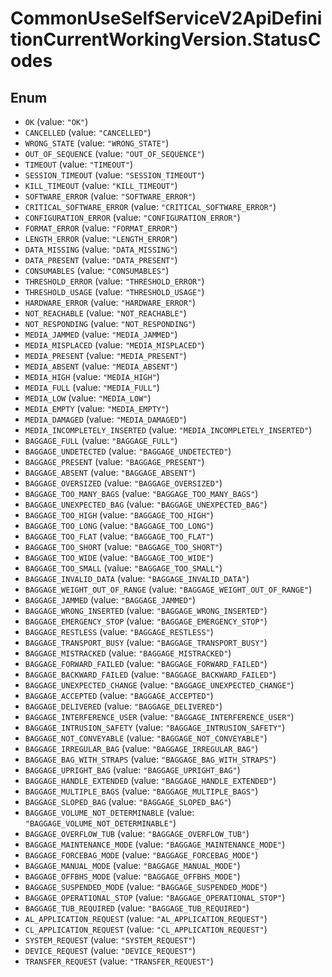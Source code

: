 # CommonUseSelfServiceV2ApiDefinitionCurrentWorkingVersion.StatusCodes

## Enum

* `OK` (value: `"OK"`)
* `CANCELLED` (value: `"CANCELLED"`)
* `WRONG_STATE` (value: `"WRONG_STATE"`)
* `OUT_OF_SEQUENCE` (value: `"OUT_OF_SEQUENCE"`)
* `TIMEOUT` (value: `"TIMEOUT"`)
* `SESSION_TIMEOUT` (value: `"SESSION_TIMEOUT"`)
* `KILL_TIMEOUT` (value: `"KILL_TIMEOUT"`)
* `SOFTWARE_ERROR` (value: `"SOFTWARE_ERROR"`)
* `CRITICAL_SOFTWARE_ERROR` (value: `"CRITICAL_SOFTWARE_ERROR"`)
* `CONFIGURATION_ERROR` (value: `"CONFIGURATION_ERROR"`)
* `FORMAT_ERROR` (value: `"FORMAT_ERROR"`)
* `LENGTH_ERROR` (value: `"LENGTH_ERROR"`)
* `DATA_MISSING` (value: `"DATA_MISSING"`)
* `DATA_PRESENT` (value: `"DATA_PRESENT"`)
* `CONSUMABLES` (value: `"CONSUMABLES"`)
* `THRESHOLD_ERROR` (value: `"THRESHOLD_ERROR"`)
* `THRESHOLD_USAGE` (value: `"THRESHOLD_USAGE"`)
* `HARDWARE_ERROR` (value: `"HARDWARE_ERROR"`)
* `NOT_REACHABLE` (value: `"NOT_REACHABLE"`)
* `NOT_RESPONDING` (value: `"NOT_RESPONDING"`)
* `MEDIA_JAMMED` (value: `"MEDIA_JAMMED"`)
* `MEDIA_MISPLACED` (value: `"MEDIA_MISPLACED"`)
* `MEDIA_PRESENT` (value: `"MEDIA_PRESENT"`)
* `MEDIA_ABSENT` (value: `"MEDIA_ABSENT"`)
* `MEDIA_HIGH` (value: `"MEDIA_HIGH"`)
* `MEDIA_FULL` (value: `"MEDIA_FULL"`)
* `MEDIA_LOW` (value: `"MEDIA_LOW"`)
* `MEDIA_EMPTY` (value: `"MEDIA_EMPTY"`)
* `MEDIA_DAMAGED` (value: `"MEDIA_DAMAGED"`)
* `MEDIA_INCOMPLETELY_INSERTED` (value: `"MEDIA_INCOMPLETELY_INSERTED"`)
* `BAGGAGE_FULL` (value: `"BAGGAGE_FULL"`)
* `BAGGAGE_UNDETECTED` (value: `"BAGGAGE_UNDETECTED"`)
* `BAGGAGE_PRESENT` (value: `"BAGGAGE_PRESENT"`)
* `BAGGAGE_ABSENT` (value: `"BAGGAGE_ABSENT"`)
* `BAGGAGE_OVERSIZED` (value: `"BAGGAGE_OVERSIZED"`)
* `BAGGAGE_TOO_MANY_BAGS` (value: `"BAGGAGE_TOO_MANY_BAGS"`)
* `BAGGAGE_UNEXPECTED_BAG` (value: `"BAGGAGE_UNEXPECTED_BAG"`)
* `BAGGAGE_TOO_HIGH` (value: `"BAGGAGE_TOO_HIGH"`)
* `BAGGAGE_TOO_LONG` (value: `"BAGGAGE_TOO_LONG"`)
* `BAGGAGE_TOO_FLAT` (value: `"BAGGAGE_TOO_FLAT"`)
* `BAGGAGE_TOO_SHORT` (value: `"BAGGAGE_TOO_SHORT"`)
* `BAGGAGE_TOO_WIDE` (value: `"BAGGAGE_TOO_WIDE"`)
* `BAGGAGE_TOO_SMALL` (value: `"BAGGAGE_TOO_SMALL"`)
* `BAGGAGE_INVALID_DATA` (value: `"BAGGAGE_INVALID_DATA"`)
* `BAGGAGE_WEIGHT_OUT_OF_RANGE` (value: `"BAGGAGE_WEIGHT_OUT_OF_RANGE"`)
* `BAGGAGE_JAMMED` (value: `"BAGGAGE_JAMMED"`)
* `BAGGAGE_WRONG_INSERTED` (value: `"BAGGAGE_WRONG_INSERTED"`)
* `BAGGAGE_EMERGENCY_STOP` (value: `"BAGGAGE_EMERGENCY_STOP"`)
* `BAGGAGE_RESTLESS` (value: `"BAGGAGE_RESTLESS"`)
* `BAGGAGE_TRANSPORT_BUSY` (value: `"BAGGAGE_TRANSPORT_BUSY"`)
* `BAGGAGE_MISTRACKED` (value: `"BAGGAGE_MISTRACKED"`)
* `BAGGAGE_FORWARD_FAILED` (value: `"BAGGAGE_FORWARD_FAILED"`)
* `BAGGAGE_BACKWARD_FAILED` (value: `"BAGGAGE_BACKWARD_FAILED"`)
* `BAGGAGE_UNEXPECTED_CHANGE` (value: `"BAGGAGE_UNEXPECTED_CHANGE"`)
* `BAGGAGE_ACCEPTED` (value: `"BAGGAGE_ACCEPTED"`)
* `BAGGAGE_DELIVERED` (value: `"BAGGAGE_DELIVERED"`)
* `BAGGAGE_INTERFERENCE_USER` (value: `"BAGGAGE_INTERFERENCE_USER"`)
* `BAGGAGE_INTRUSION_SAFETY` (value: `"BAGGAGE_INTRUSION_SAFETY"`)
* `BAGGAGE_NOT_CONVEYABLE` (value: `"BAGGAGE_NOT_CONVEYABLE"`)
* `BAGGAGE_IRREGULAR_BAG` (value: `"BAGGAGE_IRREGULAR_BAG"`)
* `BAGGAGE_BAG_WITH_STRAPS` (value: `"BAGGAGE_BAG_WITH_STRAPS"`)
* `BAGGAGE_UPRIGHT_BAG` (value: `"BAGGAGE_UPRIGHT_BAG"`)
* `BAGGAGE_HANDLE_EXTENDED` (value: `"BAGGAGE_HANDLE_EXTENDED"`)
* `BAGGAGE_MULTIPLE_BAGS` (value: `"BAGGAGE_MULTIPLE_BAGS"`)
* `BAGGAGE_SLOPED_BAG` (value: `"BAGGAGE_SLOPED_BAG"`)
* `BAGGAGE_VOLUME_NOT_DETERMINABLE` (value: `"BAGGAGE_VOLUME_NOT_DETERMINABLE"`)
* `BAGGAGE_OVERFLOW_TUB` (value: `"BAGGAGE_OVERFLOW_TUB"`)
* `BAGGAGE_MAINTENANCE_MODE` (value: `"BAGGAGE_MAINTENANCE_MODE"`)
* `BAGGAGE_FORCEBAG_MODE` (value: `"BAGGAGE_FORCEBAG_MODE"`)
* `BAGGAGE_MANUAL_MODE` (value: `"BAGGAGE_MANUAL_MODE"`)
* `BAGGAGE_OFFBHS_MODE` (value: `"BAGGAGE_OFFBHS_MODE"`)
* `BAGGAGE_SUSPENDED_MODE` (value: `"BAGGAGE_SUSPENDED_MODE"`)
* `BAGGAGE_OPERATIONAL_STOP` (value: `"BAGGAGE_OPERATIONAL_STOP"`)
* `BAGGAGE_TUB_REQUIRED` (value: `"BAGGAGE_TUB_REQUIRED"`)
* `AL_APPLICATION_REQUEST` (value: `"AL_APPLICATION_REQUEST"`)
* `CL_APPLICATION_REQUEST` (value: `"CL_APPLICATION_REQUEST"`)
* `SYSTEM_REQUEST` (value: `"SYSTEM_REQUEST"`)
* `DEVICE_REQUEST` (value: `"DEVICE_REQUEST"`)
* `TRANSFER_REQUEST` (value: `"TRANSFER_REQUEST"`)

